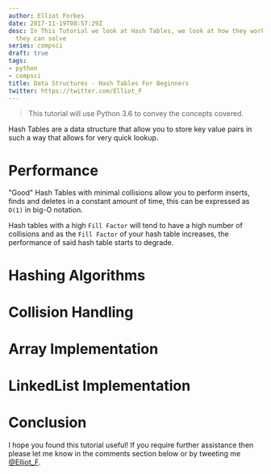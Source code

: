 ```yaml
---
author: Elliot Forbes
date: 2017-11-19T08:57:29Z
desc: In This Tutorial we look at Hash Tables, we look at how they work and what problems
  they can solve
series: compsci
draft: true
tags:
- python
- compsci
title: Data Structures - Hash Tables For Beginners
twitter: https://twitter.com/Elliot_F
---
```


> This tutorial will use Python 3.6 to convey the concepts covered.

Hash Tables are a data structure that allow you to store key value pairs in such a way that allows for very quick lookup. 

# Performance

"Good" Hash Tables with minimal collisions allow you to perform inserts, finds and deletes in a constant amount of time, this can be expressed as `O(1)` in big-O notation. 

Hash tables with a high `Fill Factor` will tend to have a high number of collisions and as the `Fill Factor` of your hash table increases, the performance of said hash table starts to degrade.

# Hashing Algorithms

# Collision Handling

# Array Implementation

# LinkedList Implementation

# Conclusion

I hope you found this tutorial useful! If you require further assistance then please let me know in the comments section below or by tweeting me [@Elliot_F](https://twitter.com/elliot_f).